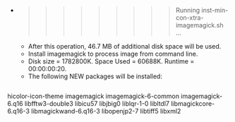 * >>>>>>>>> Running inst-min-con-xtra-imagemagick.sh ...
  * After this operation, 46.7 MB of additional disk space will be used.
  * Install imagemagick to process image from command line.
  * Disk size = 1782800K. Space Used = 60688K. Runtime = 00:00:00:20.
  * The following NEW packages will be installed:
  ```bash
hicolor-icon-theme imagemagick imagemagick-6-common imagemagick-6.q16 libfftw3-double3
libicu57 libjbig0 liblqr-1-0 libltdl7 libmagickcore-6.q16-3
libmagickwand-6.q16-3 libopenjp2-7 libtiff5 libxml2
  ```
